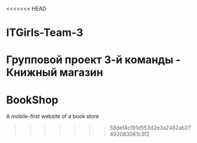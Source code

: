 <<<<<<< HEAD
# ITGirls-Team-3
Групповой проект 3-й команды - Книжный магазин
=======
# BookShop
A mobile-first website of a book store
>>>>>>> 58def4c191d553d2e3a2482ab27492083081c3f2
